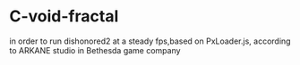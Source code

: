 # C-void-fractal
in order to run dishonored2 at a steady fps,based on PxLoader.js,  according to ARKANE studio in Bethesda game company 
